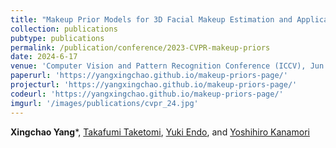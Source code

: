 ```yaml
---
title: "Makeup Prior Models for 3D Facial Makeup Estimation and Applications"
collection: publications
pubtype: publications
permalink: /publication/conference/2023-CVPR-makeup-priors
date: 2024-6-17
venue: 'Computer Vision and Pattern Recognition Conference (ICCV), Jun'
paperurl: 'https://yangxingchao.github.io/makeup-priors-page/'
projecturl: 'https://yangxingchao.github.io/makeup-priors-page/'
codeurl: 'https://yangxingchao.github.io/makeup-priors-page/'
imgurl: '/images/publications/cvpr_24.jpg'
---
```


**Xingchao Yang***, [Takafumi Taketomi](https://taketomitakafumi.sakura.ne.jp/web/en/), [Yuki Endo](https://www.cgg.cs.tsukuba.ac.jp/~endo/index_en.html), and [Yoshihiro Kanamori](http://kanamori.cs.tsukuba.ac.jp/index.html)